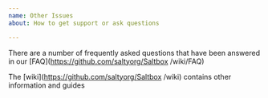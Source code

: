 ```yaml
---
name: Other Issues
about: How to get support or ask questions

---
```

There are a number of frequently asked questions that have been answered in our [FAQ](https://github.com/saltyorg/Saltbox  /wiki/FAQ)

The [wiki](https://github.com/saltyorg/Saltbox  /wiki) contains other information and guides
